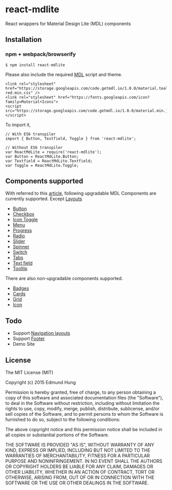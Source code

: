 react-mdlite
========================================================
React wrappers for Material Design Lite (MDL) components


Installation
------------

### npm + webpack/browserify

```
$ npm install react-mdlite
```

Please also include the required [MDL](http://www.getmdl.io/) script and theme.

```
<link rel="stylesheet" href="https://storage.googleapis.com/code.getmdl.io/1.0.0/material.teal-red.min.css" />
<link rel="stylesheet" href="https://fonts.googleapis.com/icon?family=Material+Icons">
<script src="https://storage.googleapis.com/code.getmdl.io/1.0.0/material.min.js"></script>
```

To import it,

```
// With ES6 transpiler
import { Button, Textfield, Toggle } from 'react-mdlite';

// Without ES6 transpiler
var ReactMdLite = require('react-mdlite');
var Button = ReactMdLite.Button;
var Textfield = ReactMdLite.Textfield;
var Toggle = ReactMdLite.Toggle;
```

Components supported
--------------------
With referred to this [article](http://quaintous.com/2015/07/09/react-components-with-mdl/), following upgradable MDL Components are currently supported. Except [Layouts](http://www.getmdl.io/components/index.html#layout-section/layout)

* [Button](http://www.getmdl.io/components/index.html#buttons-section)
* [Checkbox](http://www.getmdl.io/components/index.html#toggles-section/checkbox)
* [Icon Toggle](http://www.getmdl.io/components/index.html#toggles-section/icon-toggle)
* [Menu](http://www.getmdl.io/components/index.html#menus-section)
* [Progress](http://www.getmdl.io/components/index.html#loading-section/progress)
* [Radio](http://www.getmdl.io/components/index.html#toggles-section/radio)
* [Slider](http://www.getmdl.io/components/index.html#sliders-section)
* [Spinner](http://www.getmdl.io/components/index.html#loading-section/spinner)
* [Switch](http://www.getmdl.io/components/index.html#toggles-section/switch)
* [Tabs](http://www.getmdl.io/components/index.html#layout-section/tabs)
* [Text field](http://www.getmdl.io/components/index.html#textfields-section)
* [Tooltip](http://www.getmdl.io/components/index.html#tooltips-section)

There are also non-upgradable components supported.

* [Badges](http://www.getmdl.io/components/index.html#badges-section)
* [Cards](http://www.getmdl.io/components/index.html#cards-section)
* [Grid](http://www.getmdl.io/components/index.html#layout-section/grid)
* [Icon](https://www.google.com/design/icons/)

Todo
----
* Support [Navigation layouts](http://www.getmdl.io/components/index.html#layout-section/layout)
* Support [Footer](http://www.getmdl.io/components/index.html#layout-section/footer)
* Demo Site

License
-------

The MIT License (MIT)

Copyright (c) 2015 Edmund Hung

Permission is hereby granted, free of charge, to any person obtaining a copy
of this software and associated documentation files (the "Software"), to deal
in the Software without restriction, including without limitation the rights
to use, copy, modify, merge, publish, distribute, sublicense, and/or sell
copies of the Software, and to permit persons to whom the Software is
furnished to do so, subject to the following conditions:

The above copyright notice and this permission notice shall be included in all
copies or substantial portions of the Software.

THE SOFTWARE IS PROVIDED "AS IS", WITHOUT WARRANTY OF ANY KIND, EXPRESS OR
IMPLIED, INCLUDING BUT NOT LIMITED TO THE WARRANTIES OF MERCHANTABILITY,
FITNESS FOR A PARTICULAR PURPOSE AND NONINFRINGEMENT. IN NO EVENT SHALL THE
AUTHORS OR COPYRIGHT HOLDERS BE LIABLE FOR ANY CLAIM, DAMAGES OR OTHER
LIABILITY, WHETHER IN AN ACTION OF CONTRACT, TORT OR OTHERWISE, ARISING FROM,
OUT OF OR IN CONNECTION WITH THE SOFTWARE OR THE USE OR OTHER DEALINGS IN THE
SOFTWARE.
